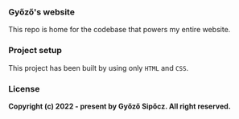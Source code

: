 ### Győző's website

This repo is home for the codebase that powers my entire website.

### Project setup

This project has been built by using only `HTML` and `CSS`.

### License

**Copyright (c) 2022 - present by Győző Sipőcz. All right reserved.**